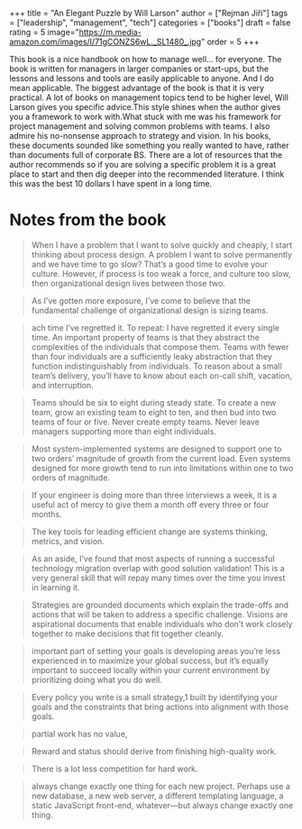 +++
title = "An Elegant Puzzle by Will Larson"
author = ["Rejman Jiří"]
tags = ["leadership", "management", "tech"]
categories = ["books"]
draft = false
rating = 5
image="https://m.media-amazon.com/images/I/71gCONZS6wL._SL1480_.jpg"
order = 5
+++

This book is a nice handbook on how to manage well... for everyone. The book is
written for managers in larger companies or start-ups, but the lessons and
lessons and tools are easily applicable to anyone. And I do mean applicable.
The biggest advantage of the book is that it is very practical. A lot of books on management topics tend to be higher level, Will Larson gives you specific advice.This style shines when the author gives you a framework to work with.What stuck with me was his framework for project management and solving common problems with teams.
I also admire his no-nonsense approach to strategy and vision. In his books, these documents sounded like something you really wanted to have, rather than documents full of corporate BS. There are a lot of resources that the author recommends so if you are solving a specific problem it is a great place to start and then dig deeper into the recommended literature.
I think this was the best 10 dollars I have spent in a long time.

<!--more-->

# Notes from the book

> When I have a problem that I want to solve quickly and cheaply, I start thinking about process design. A problem I want to solve permanently and we have time to go slow? That’s a good time to evolve your culture. However, if process is too weak a force, and culture too slow, then organizational design lives between those two.


> As I’ve gotten more exposure, I’ve come to believe that the fundamental challenge of organizational design is sizing teams.


> ach time I’ve regretted it. To repeat: I have regretted it every single time. An important property of teams is that they abstract the complexities of the individuals that compose them. Teams with fewer than four individuals are a sufficiently leaky abstraction that they function indistinguishably from individuals. To reason about a small team’s delivery, you’ll have to know about each on-call shift, vacation, and interruption.



> Teams should be six to eight during steady state. To create a new team, grow an existing team to eight to ten, and then bud into two teams of four or five. Never create empty teams. Never leave managers supporting more than eight individuals.



> Most system-implemented systems are designed to support one to two orders’ magnitude of growth from the current load. Even systems designed for more growth tend to run into limitations within one to two orders of magnitude.



> If your engineer is doing more than three interviews a week, it is a useful act of mercy to give them a month off every three or four months.


> The key tools for leading efficient change are systems thinking, metrics, and vision.


> As an aside, I’ve found that most aspects of running a successful technology migration overlap with good solution validation! This is a very general skill that will repay many times over the time you invest in learning it.


> Strategies are grounded documents which explain the trade-offs and actions that will be taken to address a specific challenge. Visions are aspirational documents that enable individuals who don’t work closely together to make decisions that fit together cleanly.

> important part of setting your goals is developing areas you’re less experienced in to maximize your global success, but it’s equally important to succeed locally within your current environment by prioritizing doing what you do well.

> Every policy you write is a small strategy,1 built by identifying your goals and the constraints that bring actions into alignment with those goals.

> partial work has no value,

> Reward and status should derive from finishing high-quality work.

> There is a lot less competition for hard work.


> always change exactly one thing for each new project. Perhaps use a new database, a new web server, a different templating language, a static JavaScript front-end, whatever—but always change exactly one thing.
